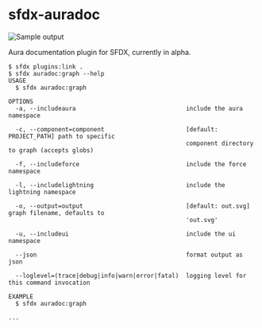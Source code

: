 sfdx-auradoc
============

![Sample output](https://raw.githubusercontent.com/jstvz/sfdx-auradoc/master/doc/sample.png)

Aura documentation plugin for SFDX, currently in alpha.

```sh-session
$ sfdx plugins:link .
$ sfdx auradoc:graph --help
USAGE
  $ sfdx auradoc:graph

OPTIONS
  -a, --includeaura                               include the aura namespace

  -c, --component=component                       [default: PROJECT_PATH] path to specific
                                                  component directory to graph (accepts globs)

  -f, --includeforce                              include the force namespace

  -l, --includelightning                          include the lightning namespace

  -o, --output=output                             [default: out.svg] graph filename, defaults to
                                                  'out.svg'

  -u, --includeui                                 include the ui namespace

  --json                                          format output as json

  --loglevel=(trace|debug|info|warn|error|fatal)  logging level for this command invocation

EXAMPLE
  $ sfdx auradoc:graph

...
```

